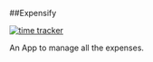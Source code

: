 ##Expensify

[![time tracker](https://wakatime.com/badge/github/itsharsh/Expensify.svg)](https://wakatime.com/badge/github/itsharsh/Expensify)

An App to manage all the expenses.
